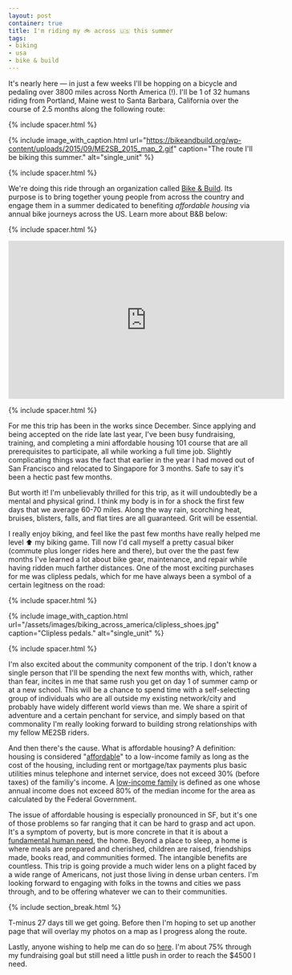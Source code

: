 ```yaml
---
layout: post
container: true
title: I'm riding my 🚲 across 🇺🇸 this summer
tags:
- biking
- usa
- bike & build
---
```


It's nearly here — in just a few weeks I'll be hopping on a bicycle and pedaling over
3800 miles across North America (!). I'll be 1 of 32 humans riding from Portland, Maine west
to Santa Barbara, California over the course of 2.5 months along the following route:

{% include spacer.html %}

{% include image_with_caption.html
           url="https://bikeandbuild.org/wp-content/uploads/2015/09/ME2SB_2015_map_2.gif"
           caption="The route I'll be biking this summer."
           alt="single_unit" %}

{% include spacer.html %}

We're doing this ride through an organization called [Bike & Build](http://bikeandbuild.org/).
Its purpose is to bring together young people from across the country and engage them in a summer
dedicated to benefiting *affordable housing* via annual bike journeys across the US. Learn more
about B&B below:

{% include spacer.html %}

<iframe
  width="550"
  height="315"
  src="https://www.youtube.com/embed/7mmSN7J38Xg" frameborder="0" allowfullscreen></iframe
>

{% include spacer.html %}

For me this trip has been in the works since December. Since applying and being accepted on the ride
late last year, I've been busy fundraising, training, and completing a mini affordable housing 101
course that are all prerequisites to participate, all while working a full time job. Slightly complicating
things was the fact that earlier in the year I had moved out of San Francisco and relocated to
Singapore for 3 months. Safe to say it's been a hectic past few months.

But worth it! I'm unbelievably thrilled for this trip, as it will undoubtedly be a mental and physical
grind. I think my body is in for a shock the first few days that we average 60-70 miles. Along
the way rain, scorching heat, bruises, blisters, falls, and flat tires are all guaranteed. Grit will
be essential.

I really enjoy biking, and feel like the past few months have really helped me level ⬆️ my
biking game. Till now I'd call myself a pretty casual biker (commute plus longer rides here and there),
but over the the past few months I've learned a lot about bike gear, maintenance, and repair while
having ridden much farther distances. One of the most exciting purchases for me was clipless pedals,
which for me have always been a symbol of a certain legitness on the road:

{% include spacer.html %}

{% include image_with_caption.html
           url="/assets/images/biking_across_america/clipless_shoes.jpg"
           caption="Clipless pedals."
           alt="single_unit" %}

{% include spacer.html %}

I'm also excited about the community component of the trip. I don't know a single person that I'll
be spending the next few months with, which, rather than fear, incites in me that same rush you get
on day 1 of summer camp or at a new school. This will be a chance to spend time with a self-selecting
group of individuals who are all outside my existing network/city and probably have widely different
world views than me. We share a spirit of adventure and a certain penchant for service, and simply
based on that commonality I'm really looking forward to building strong relationships with my fellow
ME2SB riders.

And then there's the cause. What is affordable housing? A definition: housing is considered
"<u>affordable</u>" to a low-income family as long as the cost of the housing, including rent or
mortgage/tax payments plus basic utilities minus telephone and internet service, does not exceed
30% (before taxes) of the familiy's income. A <u>low-income family</u> is defined as one whose
annual income does not exceed 80% of the median income for the area as calculated by the Federal
Government.

The issue of affordable housing is especially pronounced in SF, but it's one of those problems so far ranging
that it can be hard to grasp and act upon. It's a symptom of poverty, but is more concrete in that it
is about a [fundamental human need](https://en.wikipedia.org/wiki/Maslow%27s_hierarchy_of_needs), the home.
Beyond a place to sleep, a home is where meals are prepared and cherished, children are raised, friendships
made, books read, and communities formed. The intangible benefits are countless. This trip is
going provide a much wider lens on a plight faced by a wide range of Americans, not just those living
in dense urban centers. I'm looking forward to engaging with folks in the towns and cities we pass through,
and to be offering whatever we can to their communities.

{% include section_break.html %}

T-minus 27 days till we get going. Before then I'm hoping to set up another page that will overlay
my photos on a map as I progress along the route.

Lastly, anyone wishing to help me can do so [here](http://classic.bikeandbuild.org/cms/component/option,com_wrapper/Itemid,118/?item_name_1=8758). I'm about
75% through my fundraising goal but still need a little push in order to reach the $4500 I need.
